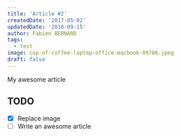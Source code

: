 ```yaml
---
title: 'Article #2'
createdDate: '2017-05-02'
updatedDate: '2018-09-15'
author: Fabien BERNARD
tags:
  - test
image: cup-of-coffee-laptop-office-macbook-89786.jpeg
draft: false
---
```


My awesome article

## TODO

-   [x] Replace image
-   [ ] Write an awesome article
